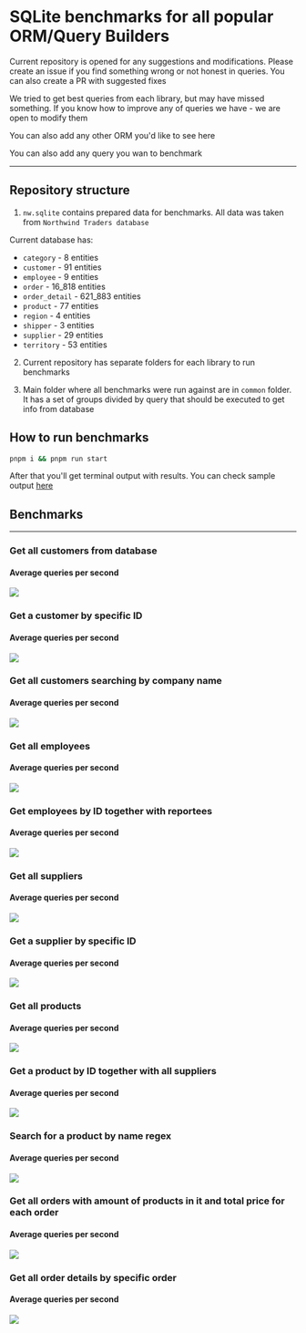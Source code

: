 # SQLite benchmarks for all popular ORM/Query Builders

Current repository is opened for any suggestions and modifications. Please create an issue if you find something wrong or not honest in queries. You can also create a PR with suggested fixes

We tried to get best queries from each library, but may have missed something. If you know how to improve any of queries we have - we are open to modify them

You can also add any other ORM you'd like to see here

You can also add any query you wan to benchmark

---

## Repository structure

1. `nw.sqlite` contains prepared data for benchmarks. All data was taken from `Northwind Traders database`

Current database has:

- `category` - 8 entities
- `customer` - 91 entities
- `employee` - 9 entities
- `order` - 16_818 entities
- `order_detail` - 621_883 entities
- `product` - 77 entities
- `region` - 4 entities
- `shipper` - 3 entities
- `supplier` - 29 entities
- `territory` - 53 entities

2. Current repository has separate folders for each library to run benchmarks

3. Main folder where all benchmarks were run against are in `common` folder. It has a set of groups divided by query that should be executed to get info from database

## How to run benchmarks

```bash
pnpm i && pnpm run start
```

After that you'll get terminal output with results. You can check sample output [here](./output.md)

## Benchmarks

---

### Get all customers from database

#### Average queries per second

![](media/first.png)

### Get a customer by specific ID

#### Average queries per second

![](media/second.png)

### Get all customers searching by company name

#### Average queries per second

![](media/three.png)

### Get all employees

#### Average queries per second

![](media/four.png)

### Get employees by ID together with reportees

#### Average queries per second

![](media/five.png)

### Get all suppliers

#### Average queries per second

![](media/six.png)

### Get a supplier by specific ID

#### Average queries per second

![](media/seven.png)

### Get all products

#### Average queries per second

![](media/eight.png)

### Get a product by ID together with all suppliers

#### Average queries per second

![](media/nine.png)

### Search for a product by name regex

#### Average queries per second

![](media/ten.png)

### Get all orders with amount of products in it and total price for each order

#### Average queries per second

![](media/eleven.png)

### Get all order details by specific order

#### Average queries per second

![](media/twelve.png)
